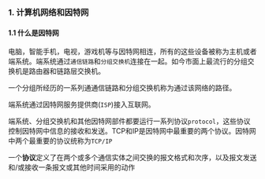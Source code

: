 ### 1. 计算机网络和因特网
#### 1.1 什么是因特网
电脑，智能手机，电视，游戏机等与因特网相连，所有的这些设备被称为主机或者端系统。端系统通过`通信链路`和`分组交换机`连接在一起。如今市面上最流行的分组交换机是路由器和链路层交换机。

一个分组所经历的一系列通通信链路和分组交换机称为通过该网络的路径。

端系统通过因特网服务提供商(`ISP`)接入互联网。

端系统、分组交换机和其他因特网部件都要运行一系列协议`protocol`，这些协议控制因特网中信息的接收和发送。TCP和IP是因特网中最重要的两个协议。因特网中两个最重要的协议统称为`TCP/IP`

一个**协议**定义了在两个或多个通信实体之间交换的报文格式和次序，以及报文发送和/或接收一条报文或其他时间采用的动作